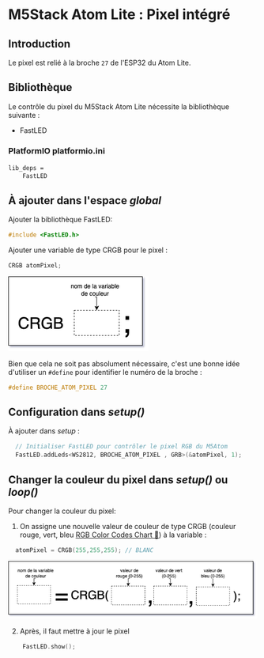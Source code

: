 # M5Stack Atom Lite : Pixel intégré

## Introduction

Le pixel est relié à la broche `27` de l'ESP32 du Atom Lite.

## Bibliothèque

Le contrôle du pixel du M5Stack Atom Lite nécessite la bibliothèque suivante :
- FastLED 

### PlatformIO **platformio.ini**
```
lib_deps =
    FastLED
```

## À ajouter dans l'espace *global* 

Ajouter la bibliothèque FastLED:
```cpp
#include <FastLED.h>
```

Ajouter une variable de type CRGB pour le pixel :
```cpp
CRGB atomPixel;
```

![](./code_creer_crgb.drawio.png)

Bien que cela ne soit pas absolument nécessaire, c'est une bonne idée d'utiliser un `#define` pour identifier le numéro de la broche :
```cpp
#define BROCHE_ATOM_PIXEL 27
```

## Configuration dans *setup()*

À ajouter dans *setup* :
```cpp
  // Initialiser FastLED pour contrôler le pixel RGB du M5Atom
  FastLED.addLeds<WS2812, BROCHE_ATOM_PIXEL , GRB>(&atomPixel, 1); 
```

## Changer la couleur du pixel dans *setup()* ou *loop()*

Pour changer la couleur du pixel:

1) On assigne une nouvelle valeur de couleur de type CRGB (couleur rouge, vert, bleu [RGB Color Codes Chart 🎨](https://www.rapidtables.com/web/color/RGB_Color.html)) à la variable :
```cpp
  atomPixel = CRGB(255,255,255); // BLANC
```

![](./code_crgb.drawio.png)

2) Après, il faut mettre à jour le pixel
```cpp
    FastLED.show();
```

